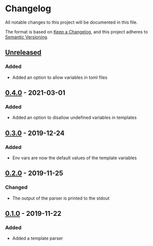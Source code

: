 # Changelog
All notable changes to this project will be documented in this file.

The format is based on [Keep a Changelog][clog], and this project adheres to [Semantic Versioning][semver].

## [Unreleased]

### Added
- Added an option to allow variables in toml files

## [0.4.0] - 2021-03-01
### Added
- Added an option to disallow undefined variables in templates

## [0.3.0] - 2019-12-24
### Added
- Env vars are now the default values of the template variables

## [0.2.0] - 2019-11-25
### Changed
- The output of the parser is printed to the stdout

## [0.1.0] - 2019-11-22
### Added
- Added a template parser


[unreleased]: https://github.com/spapanik/yashiro/compare/v0.4.0...main
[0.4.0]: https://github.com/spapanik/yashiro/compare/v0.3.0...v0.4.0
[0.3.0]: https://github.com/spapanik/yashiro/compare/v0.2.0...v0.3.0
[0.2.0]: https://github.com/spapanik/yashiro/compare/v0.1.0...v0.2.0
[0.1.0]: https://github.com/spapanik/yashiro/releases/tag/v0.1.0

[clog]: https://keepachangelog.com/en/1.0.0/
[semver]: https://semver.org/spec/v2.0.0.html
